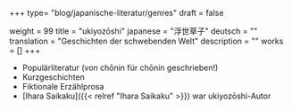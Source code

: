 +++
type= "blog/japanische-literatur/genres"
draft = false

weight = 99
title = "ukiyozōshi"
japanese = "浮世草子"
deutsch = ""
translation = "Geschichten der schwebenden Welt"
description = ""
works = []
+++

- Populärliteratur (von chōnin für chōnin geschrieben!)
- Kurzgeschichten
- Fiktionale Erzählprosa
- [Ihara Saikaku]({{< relref "Ihara Saikaku" >}}) war ukiyozōshi-Autor
